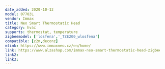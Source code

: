 ```yaml
---
date_added: 2020-10-13
model: 07703L
vendor: Immax
title: Neo Smart Thermostatic Head
category: hvac
supports: thermostat, temperature
zigbeemodel: ['losfena','_TZE200_wlosfena']
compatible: [z2m,deconz]
mlink: https://www.immaxneo.cz/en/home/
link: https://www.alzashop.com/immax-neo-smart-thermostatic-head-zigbee-30-d5837168.htm
link2: 
link3: 
---
```

